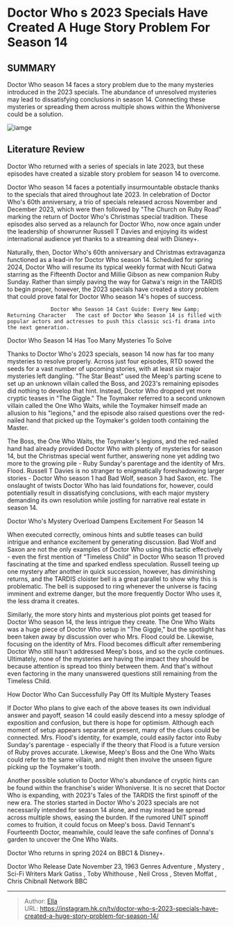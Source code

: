 # Doctor Who s 2023 Specials Have Created A Huge Story Problem For Season 14


## SUMMARY 



  Doctor Who season 14 faces a story problem due to the many mysteries introduced in the 2023 specials.   The abundance of unresolved mysteries may lead to dissatisfying conclusions in season 14.   Connecting these mysteries or spreading them across multiple shows within the Whoniverse could be a solution.  

![iamge](https://static1.srcdn.com/wordpress/wp-content/uploads/2024/01/the-meep-ncuti-gatwa-as-the-fifteenth-doctor-and-anita-dobson-as-mrs-flood-in-doctor-who.jpg)

## Literature Review
Doctor Who returned with a series of specials in late 2023, but these episodes have created a sizable story problem for season 14 to overcome.




Doctor Who season 14 faces a potentially insurmountable obstacle thanks to the specials that aired throughout late 2023. In celebration of Doctor Who&#39;s 60th anniversary, a trio of specials released across November and December 2023, which were then followed by &#34;The Church on Ruby Road&#34; marking the return of Doctor Who&#39;s Christmas special tradition. These episodes also served as a relaunch for Doctor Who, now once again under the leadership of showrunner Russell T Davies and enjoying its widest international audience yet thanks to a streaming deal with Disney&#43;.




Naturally, then, Doctor Who&#39;s 60th anniversary and Christmas extravaganza functioned as a lead-in for Doctor Who season 14. Scheduled for spring 2024, Doctor Who will resume its typical weekly format with Ncuti Gatwa starring as the Fifteenth Doctor and Millie Gibson as new companion Ruby Sunday. Rather than simply paving the way for Gatwa&#39;s reign in the TARDIS to begin proper, however, the 2023 specials have created a story problem that could prove fatal for Doctor Who season 14&#39;s hopes of success.

                  Doctor Who Season 14 Cast Guide: Every New &amp; Returning Character   The cast of Doctor Who Season 14 is filled with popular actors and actresses to push this classic sci-fi drama into the next generation.    


 Doctor Who Season 14 Has Too Many Mysteries To Solve 
         

Thanks to Doctor Who&#39;s 2023 specials, season 14 now has far too many mysteries to resolve properly. Across just four episodes, RTD sowed the seeds for a vast number of upcoming stories, with at least six major mysteries left dangling. &#34;The Star Beast&#34; used the Meep&#39;s parting scene to set up an unknown villain called the Boss, and 2023&#39;s remaining episodes did nothing to develop that hint. Instead, Doctor Who dropped yet more cryptic teases in &#34;The Giggle.&#34; The Toymaker referred to a second unknown villain called the One Who Waits, while the Toymaker himself made an allusion to his &#34;legions,&#34; and the episode also raised questions over the red-nailed hand that picked up the Toymaker&#39;s golden tooth containing the Master.




The Boss, the One Who Waits, the Toymaker&#39;s legions, and the red-nailed hand had already provided Doctor Who with plenty of mysteries for season 14, but the Christmas special went further, answering none yet adding two more to the growing pile - Ruby Sunday&#39;s parentage and the identity of Mrs. Flood. Russell T Davies is no stranger to enigmatically foreshadowing larger stories - Doctor Who season 1 had Bad Wolf, season 3 had Saxon, etc. The onslaught of twists Doctor Who has laid foundations for, however, could potentially result in dissatisfying conclusions, with each major mystery demanding its own resolution while jostling for narrative real estate in season 14.



 Doctor Who&#39;s Mystery Overload Dampens Excitement For Season 14 
          

When executed correctly, ominous hints and subtle teases can build intrigue and enhance excitement by generating discussion. Bad Wolf and Saxon are not the only examples of Doctor Who using this tactic effectively - even the first mention of &#34;Timeless Child&#34; in Doctor Who season 11 proved fascinating at the time and sparked endless speculation. Russell teeing up one mystery after another in quick succession, however, has diminishing returns, and the TARDIS cloister bell is a great parallel to show why this is problematic. The bell is supposed to ring whenever the universe is facing imminent and extreme danger, but the more frequently Doctor Who uses it, the less drama it creates.




Similarly, the more story hints and mysterious plot points get teased for Doctor Who season 14, the less intrigue they create. The One Who Waits was a huge piece of Doctor Who setup in &#34;The Giggle,&#34; but the spotlight has been taken away by discussion over who Mrs. Flood could be. Likewise, focusing on the identity of Mrs. Flood becomes difficult after remembering Doctor Who still hasn&#39;t addressed Meep&#39;s boss, and so the cycle continues. Ultimately, none of the mysteries are having the impact they should be because attention is spread too thinly between them. And that&#39;s without even factoring in the many unanswered questions still remaining from the Timeless Child.



 How Doctor Who Can Successfully Pay Off Its Multiple Mystery Teases 
          

If Doctor Who plans to give each of the above teases its own individual answer and payoff, season 14 could easily descend into a messy splodge of exposition and confusion, but there is hope for optimism. Although each moment of setup appears separate at present, many of the clues could be connected. Mrs. Flood&#39;s identity, for example, could easily factor into Ruby Sunday&#39;s parentage - especially if the theory that Flood is a future version of Ruby proves accurate. Likewise, Meep&#39;s Boss and the One Who Waits could refer to the same villain, and might then involve the unseen figure picking up the Toymaker&#39;s tooth.




Another possible solution to Doctor Who&#39;s abundance of cryptic hints can be found within the franchise&#39;s wider Whoniverse. It is no secret that Doctor Who is expanding, with 2023&#39;s Tales of the TARDIS the first spinoff of the new era. The stories started in Doctor Who&#39;s 2023 specials are not necessarily intended for season 14 alone, and may instead be spread across multiple shows, easing the burden. If the rumored UNIT spinoff comes to fruition, it could focus on Meep&#39;s boss. David Tennant&#39;s Fourteenth Doctor, meanwhile, could leave the safe confines of Donna&#39;s garden to uncover the One Who Waits.



Doctor Who returns in spring 2024 on BBC1 &amp; Disney&#43;.




  Doctor Who   Release Date   November 23, 1963    Genres   Adventure , Mystery ,  Sci-Fi    Writers   Mark Gatiss , Toby Whithouse , Neil Cross , Steven Moffat , Chris Chibnall    Network   BBC       




 



---

> Author: [Ella](https://instagram.hk.cn/)  
> URL: https://instagram.hk.cn/tv/doctor-who-s-2023-specials-have-created-a-huge-story-problem-for-season-14/  

